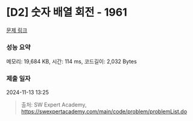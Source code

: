 # [D2] 숫자 배열 회전 - 1961 

[문제 링크](https://swexpertacademy.com/main/code/problem/problemDetail.do?contestProbId=AV5Pq-OKAVYDFAUq) 

### 성능 요약

메모리: 19,684 KB, 시간: 114 ms, 코드길이: 2,032 Bytes

### 제출 일자

2024-11-13 13:25



> 출처: SW Expert Academy, https://swexpertacademy.com/main/code/problem/problemList.do